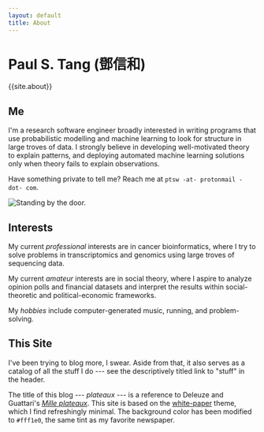 ```yaml
---
layout: default
title: About
---
```


Paul S. Tang (鄧信和)
=====================

{{site.about}}

Me
--
I'm a research software engineer broadly interested in writing programs that use probabilistic modelling and machine learning to look for structure in large troves of data. I strongly believe in developing well-motivated theory to explain patterns, and deploying automated machine learning solutions only when theory fails to explain observations.

Have something private to tell me? Reach me at `ptsw -at- protonmail -dot- com`.

![Standing by the door.](https://ptsw.ca/images/me.jpg "Me")

Interests
---------
My current _professional_ interests are in cancer bioinformatics, where I try to solve problems in transcriptomics and genomics using large troves of sequencing data.

My current _amateur_ interests are in social theory, where I aspire to analyze opinion polls and financial datasets and interpret the results within social-theoretic and political-economic frameworks.

My _hobbies_ include computer-generated music, running, and problem-solving.

This Site
---------
I've been trying to blog more, I swear. Aside from that, it also serves as a catalog of all the stuff I do --- see the descriptively titled link to "stuff" in the header.

The title of this blog --- _plateaux_ --- is a reference to Deleuze and Guattari's [_Mille plateaux_](https://en.wikipedia.org/wiki/A_Thousand_Plateaus).
This site is based on the <a href="https://github.com/vinitkumar/white-paper">white-paper</a> theme, which I find refreshingly minimal.
The background color has been modified to `#fff1e0`, the same tint as my favorite newspaper.